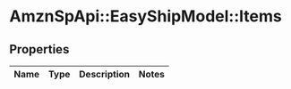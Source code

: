# AmznSpApi::EasyShipModel::Items

## Properties
Name | Type | Description | Notes
------------ | ------------- | ------------- | -------------

